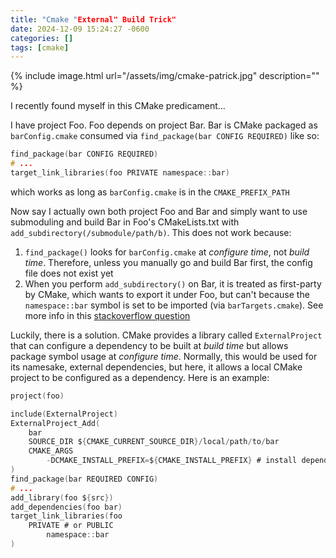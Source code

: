 ```yaml
---
title: "Cmake "External" Build Trick"
date: 2024-12-09 15:24:27 -0600
categories: []
tags: [cmake]
---
```


{% include image.html url="/assets/img/cmake-patrick.jpg" description="" %}

I recently found myself in this CMake predicament...

I have project Foo. Foo depends on project Bar. Bar is CMake packaged as `barConfig.cmake` consumed via `find_package(bar CONFIG REQUIRED)` like so:
```c
find_package(bar CONFIG REQUIRED)
# ...
target_link_libraries(foo PRIVATE namespace::bar)
```
which works as long as `barConfig.cmake` is in the `CMAKE_PREFIX_PATH`

Now say I actually own both project Foo and Bar and simply want to use submoduling and build Bar in Foo's CMakeLists.txt with `add_subdirectory(/submodule/path/b)`. This does not work because:
1. `find_package()` looks for `barConfig.cmake` at *configure time*, not *build time*. Therefore, unless you manually go and build Bar first, the config file does not exist yet
2. When you perform `add_subdirectory()` on Bar, it is treated as first-party by CMake, which wants to export it under Foo, but can't because the `namespace::bar` symbol is set to be imported (via `barTargets.cmake`). See more info in this [stackoverflow question](https://stackoverflow.com/questions/67227735/cmake-target-not-in-export-set)

Luckily, there is a solution. CMake provides a library called `ExternalProject` that can configure a dependency to be built at *build time* but allows package symbol usage at *configure time*. Normally, this would be used for its namesake, external dependencies, but here, it allows a local CMake project to be configured as a dependency. Here is an example:

```c
project(foo)

include(ExternalProject)
ExternalProject_Add(
	bar
	SOURCE_DIR ${CMAKE_CURRENT_SOURCE_DIR}/local/path/to/bar
    CMAKE_ARGS 
        -DCMAKE_INSTALL_PREFIX=${CMAKE_INSTALL_PREFIX} # install dependencies in foo install dir (could be build dir as well)
)
find_package(bar REQUIRED CONFIG)
# ...
add_library(foo ${src})
add_dependencies(foo bar)
target_link_libraries(foo
    PRIVATE # or PUBLIC
        namespace::bar
)
```
